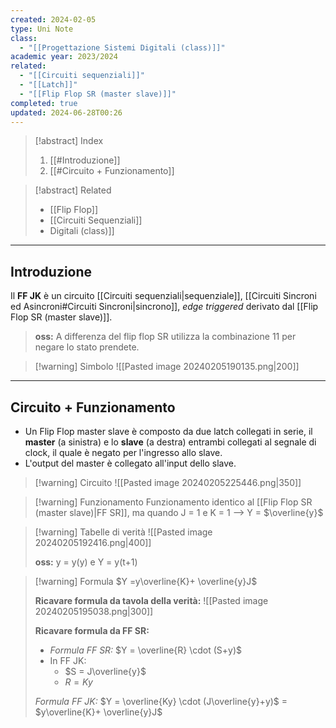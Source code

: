 ```yaml
---
created: 2024-02-05
type: Uni Note
class:
  - "[[Progettazione Sistemi Digitali (class)]]"
academic year: 2023/2024
related:
  - "[[Circuiti sequenziali]]"
  - "[[Latch]]"
  - "[[Flip Flop SR (master slave)]]"
completed: true
updated: 2024-06-28T00:26
---
```

>[!abstract] Index
>1. [[#Introduzione]]
>2. [[#Circuito + Funzionamento]]

>[!abstract] Related
>- [[Flip Flop]]
>- [[Circuiti Sequenziali]]
>- [](Circuiti%20sequenziali.md)Digitali (class)]]

---
## Introduzione

Il **FF JK** è un circuito [[Circuiti sequenziali|sequenziale]], [[Circuiti Sincroni ed Asincroni#Circuiti Sincroni|sincrono]], *edge triggered* derivato dal [[Flip Flop SR (master slave)]].

>**oss:** A differenza del flip flop SR utilizza la combinazione 11 per negare lo stato prendete.

>[!warning] Simbolo
![[Pasted image 20240205190135.png|200]]

---
## Circuito + Funzionamento

- Un Flip Flop master slave è composto da due latch collegati in serie, il **master** (a sinistra) e lo **slave** (a destra) entrambi collegati al segnale di clock, il quale è negato per l'ingresso allo slave.
- L'output del master è collegato all'input dello slave. 

>[!warning] Circuito
>![[Pasted image 20240205225446.png|350]]

>[!warning] Funzionamento
> Funzionamento identico al [[Flip Flop SR (master slave)|FF SR]], ma quando J = 1 e K = 1 --> Y = $\overline{y}$

>[!warning] Tabelle di verità
>![[Pasted image 20240205192416.png|400]]
>
>**oss:** y = y(y) e Y = y(t+1)

>[!warning] Formula
>$Y =y\overline{K}+ \overline{y}J$ 
>
>**Ricavare formula da tavola della verità:**
>![[Pasted image 20240205195038.png|300]]
>
>**Ricavare formula da FF SR:**
>- *Formula FF SR:* $Y = \overline{R} \cdot (S+y)$ 
>- In FF JK:
>	- $S = J\overline{y}$
>	- $R = Ky$
> 
> *Formula FF JK:* $Y = \overline{Ky} \cdot (J\overline{y}+y)$  = $y\overline{K}+ \overline{y}J$ 
